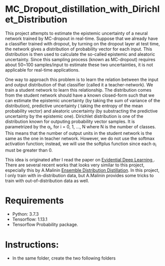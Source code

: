 # MC_Dropout_distillation_with_Dirichlet_Distribution

This project attempts to estimate the epistemic uncertainty of a neural network trained by MC-dropout in real-time.
Suppose that we already have a classifier trained with dropout, by turning on the dropout layer at test time, the network gives a distribution of probability vector for each input. This distribution is then used to calculate the so-called epistemic and aleatoric uncertainty.
Since this sampling process (known as MC-dropout) requires about 50~100 samples/input to estimate these two uncertainties, it is not applicable for real-time applications.

One way to approach this problem is to learn the relation between the input and output distribution of that classifier (called it a teacher-network). We train a student network to learn this relationship. The distribution comes from the student network should have a known closed-form such that we can estimate the epistemic uncertainty (by taking the sum of variance of the distribution), predictive uncertainty ( taking the entropy of the mean probability vector) and aleatoric uncertainty (by substracting the predictive uncertainty by the epistemic one). Dirichlet distribution is one of the distribution known for outputing probability vector samples. It is parametrized by the &alpha;<sub>i</sub>, for i = 0, 1, ..., N where N is the number of classes. This means that the number of output units in the student network is the same as the one in teacher network. However, we do not use the softmax activation function; instead, we will use the softplus function since each &alpha;<sub>i</sub> must be greater than 0.

This idea is originated after I read the paper on [ Evidential Deep Learning ](http://papers.nips.cc/paper/7580-evidential-deep-learning-to-quantify-classification-uncertainty). There are several recent works that looks very similar to this project, especially  this by A.Malinin [Ensemble Distribution Distillation](https://arxiv.org/abs/1905.00076). In this project, I only train with in-distribution data, but A.Malinin provides some tricks to train with out-of-distribution data as well.

# Requirements
- Python: 3.7.3
- Tensorflow: 1.13.1
- Tensorflow Probability package.

# Instructions:
- In the same folder, create the two following folders



  
